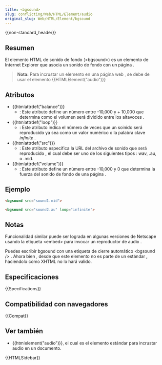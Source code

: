 ```yaml
---
title: <bgsound>
slug: conflicting/Web/HTML/Element/audio
original_slug: Web/HTML/Element/bgsound
---
```


{{non-standard_header}}

## Resumen

El elemento HTML de sonido de fondo (\<bgsound>) es un elemento de Internet Explorer que asocia un sonido de fondo con un página .

> **Nota:** Para incrustar un elemento en una página web , se debe de usar el elemento {{HTMLElement("audio")}}

## Atributos

- {{htmlattrdef("balance")}}
  - : Este atributo define un número entre -10,000 y + 10,000 que determina como el volumen será dividido entre los altavoces .
- {{htmlattrdef("loop")}}
  - : Este atributo indica el número de veces que un soinido será reproducido ya sea como un valor numérico o la palabra clave _infinite_ .
- {{htmlattrdef("src")}}
  - : Este atributo especifica la URL del archivo de sonido que será reproducido , el cual debe ser uno de los siguientes tipos : wav, .au, o .mid.
- {{htmlattrdef("volume")}}
  - : Este atributo define un número entre -10,000 y 0 que determina la fuerza del sonido de fondo de una página .

## Ejemplo

```html
<bgsound src="sound1.mid">

<bgsound src="sound2.au" loop="infinite">
```

## Notas

Funcionalidad similar puede ser lograda en algunas versiones de Netscape usando la etiqueta \<embed> para invocar un reproductor de audio .

Puedes escribir bgsound con una etiqueta de cierre automático \<bgsound /> . Ahora bien , desde que este elemento no es parte de un estándar , haciendolo como XHTML no lo hará valido.

## Especificaciones

{{Specifications}}

## Compatibilidad con navegadores

{{Compat}}

## Ver también

- {{htmlelement("audio")}}, el cual es el elemento estándar para incrustar audio en un documento.

{{HTMLSidebar}}
